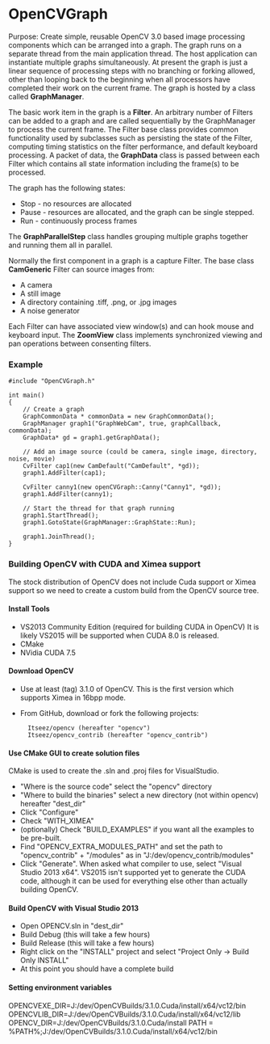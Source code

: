 # OpenCVGraph

Purpose: Create simple, reusable OpenCV 3.0 based image processing components which can be arranged into a graph.  The graph runs on a separate thread from the main application thread.  The host application can instantiate multiple graphs simultaneously.  At present the graph is just a linear sequence of processing steps with no branching or forking allowed, other than looping back to the beginning when all processors have completed their work on the current frame.  The graph is hosted by a class called **GraphManager**.

The basic work item in the graph is a **Filter**.  An arbitrary number of Filters can be added to a graph and are called sequentially by the GraphManager to process the current frame.  The Filter base class provides common functionality used by subclasses such as persisting the state of the Filter, computing timing statistics on the filter performance, and default keyboard processing.  A packet of data, the **GraphData** class is passed between each Filter which contains all state information including the frame(s) to be processed. 

The graph has the following states:  
- Stop - no resources are allocated  
- Pause - resources are allocated, and the graph can be single stepped.  
- Run - continuously process frames  

The **GraphParallelStep** class handles grouping multiple graphs together and running them all in parallel.  

Normally the first component in a graph is a capture Filter.  The base class **CamGeneric** Filter can source images from:  
- A camera  
- A still image  
- A directory containing .tiff, .png, or .jpg images  
- A noise generator  
  
Each Filter can have associated view window(s) and can hook mouse and keyboard input. The **ZoomView** class implements synchronized viewing and pan operations between consenting filters.


### Example


    #include "OpenCVGraph.h"
    
    int main()
    {
        // Create a graph
        GraphCommonData * commonData = new GraphCommonData();
        GraphManager graph1("GraphWebCam", true, graphCallback, commonData);
        GraphData* gd = graph1.getGraphData();
    
        // Add an image source (could be camera, single image, directory, noise, movie)
        CvFilter cap1(new CamDefault("CamDefault", *gd));
        graph1.AddFilter(cap1);
    
        CvFilter canny1(new openCVGraph::Canny("Canny1", *gd));
        graph1.AddFilter(canny1);
    
        // Start the thread for that graph running
        graph1.StartThread();
        graph1.GotoState(GraphManager::GraphState::Run);
    
        graph1.JoinThread();
    }
 
### Building OpenCV with CUDA and Ximea support
The stock distribution of OpenCV does not include Cuda support or Ximea support so we need to create a custom build from the OpenCV source tree.


#### Install Tools

- VS2013 Community Edition (required for building CUDA in OpenCV)  It is likely VS2015 will be supported when CUDA 8.0 is released.
- CMake
- NVidia CUDA 7.5

#### Download OpenCV

- Use at least (tag) 3.1.0 of OpenCV. This is the first version which supports Ximea in 16bpp mode.
- From GitHub, download or fork the following projects:

        Itseez/opencv (hereafter "opencv")
        Itseez/opencv_contrib (hereafter "opencv_contrib")

#### Use CMake GUI to create solution files

CMake is used to create the .sln and .proj files for VisualStudio.
-  "Where is the source code" select the "opencv" directory 
-  "Where to build the binaries" select a new directory (not within opencv) hereafter "dest_dir"
-  Click "Configure"
-  Check "WITH_XIMEA"
-  (optionally) Check "BUILD_EXAMPLES" if you want all the examples to be pre-built.
-  Find "OPENCV_EXTRA_MODULES_PATH" and set the path to "opencv_contrib" + "/modules" as in "J:/dev/opencv_contrib/modules"
-  Click "Generate".  When asked what compiler to use, select "Visual Studio 2013 x64".  VS2015 isn't supported yet to generate the CUDA code, although it can be used for everything else other than actually building OpenCV.

#### Build OpenCV with Visual Studio 2013

- Open OPENCV.sln in "dest_dir"
- Build Debug (this will take a few hours)
- Build Release (this will take a few hours)
- Right click on the "INSTALL" project and select "Project Only -> Build Only INSTALL"
- At this point you should have a complete build

#### Setting environment variables

OPENCVEXE_DIR=J:/dev/OpenCVBuilds/3.1.0.Cuda/install/x64/vc12/bin
OPENCVLIB_DIR=J:/dev/OpenCVBuilds/3.1.0.Cuda/install/x64/vc12/lib
OPENCV_DIR=J:/dev/OpenCVBuilds/3.1.0.Cuda/install
PATH = %PATH%;J:/dev/OpenCVBuilds/3.1.0.Cuda/install/x64/vc12/bin
